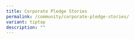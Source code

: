 ```yaml
---
title: Corporate Pledge Stories
permalink: /community/corporate-pledge-stories/
variant: tiptap
description: ""
---
```

